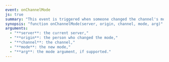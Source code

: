 ```yaml
---
event: onChannelMode
js: true
summary: "This event is triggered when someone changed the channel's mode."
synopsis: "function onChannelMode(server, origin, channel, mode, arg)"
arguments:
  - "**server**: the current server,"
  - "**origin**: the person who changed the mode,"
  - "**channel**: the channel,"
  - "**mode**: the new mode,"
  - "**arg**: the mode argument, if supported."
---
```

